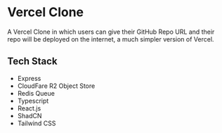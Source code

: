 # Vercel Clone
A Vercel Clone in which users can give their GitHub Repo URL and their repo will be deployed on the internet, a much simpler version of Vercel.

## Tech Stack
 - Express
- CloudFare R2 Object Store
- Redis Queue
- Typescript
- React.js
- ShadCN
- Tailwind CSS